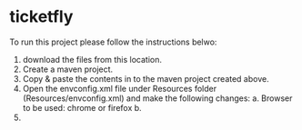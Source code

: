# ticketfly
To run this project please follow the instructions belwo:
1. download the files from this location.
2. Create a maven project.
3. Copy & paste the contents in to the maven project created above. 
4. Open the envconfig.xml file under Resources folder (Resources/envconfig.xml) and make the following changes:
   a. Browser to be used: chrome or firefox
   b. 
5. 

